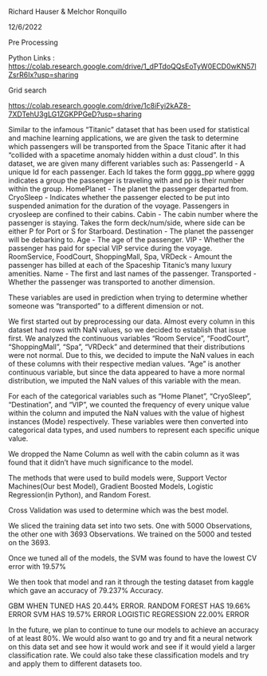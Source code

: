 Richard Hauser & Melchor Ronquillo

12/6/2022

Pre Processing

Python Links : https://colab.research.google.com/drive/1_dPTdoQQsEoTyW0ECD0wKN57lZsrR6Ix?usp=sharing

Grid search

https://colab.research.google.com/drive/1c8iFyi2kAZ8-7XDTehU3gLG1ZGKPPGeD?usp=sharing

Similar to the infamous “Titanic” dataset that has been used for statistical and machine learning applications, we are given the task to determine which passengers will be transported from the Space Titanic after it had “collided with a spacetime anomaly hidden within a dust cloud”. In this dataset, we are given many different variables such as: PassengerId - A unique Id for each passenger. Each Id takes the form gggg_pp where gggg indicates a group the passenger is traveling with and pp is their number within the group. HomePlanet - The planet the passenger departed from. CryoSleep - Indicates whether the passenger elected to be put into suspended animation for the duration of the voyage. Passengers in cryosleep are confined to their cabins. Cabin - The cabin number where the passenger is staying. Takes the form deck/num/side, where side can be either P for Port or S for Starboard. Destination - The planet the passenger will be debarking to. Age - The age of the passenger. VIP - Whether the passenger has paid for special VIP service during the voyage. RoomService, FoodCourt, ShoppingMall, Spa, VRDeck - Amount the passenger has billed at each of the Spaceship Titanic’s many luxury amenities. Name - The first and last names of the passenger. Transported - Whether the passenger was transported to another dimension.

These variables are used in prediction when trying to determine whether someone was “transported” to a different dimension or not.

We first started out by preprocessing our data. Almost every column in this dataset had rows with NaN values, so we decided to establish that issue first. We analyzed the continuous variables “Room Service”, “FoodCourt”, “ShoppingMall”, “Spa”, “VRDeck” and determined that their distributions were not normal. Due to this, we decided to impute the NaN values in each of these columns with their respective median values. “Age” is another continuous variable, but since the data appeared to have a more normal distribution, we imputed the NaN values of this variable with the mean.

For each of the categorical variables such as “Home Planet”, “CryoSleep”, “Destination”, and “VIP”, we counted the frequency of every unique value within the column and imputed the NaN values with the value of highest instances (Mode) respectively. These variables were then converted into categorical data types, and used numbers to represent each specific unique value.

We dropped the Name Column as well with the cabin column as it was found that it didn’t have much significance to the model.

The methods that were used to build models were, Support Vector Machines(Our best Model), Gradient Boosted Models, Logistic Regression(in Python), and Random Forest.

Cross Validation was used to determine which was the best model.

We sliced the training data set into two sets. One with 5000 Observations, the other one with 3693 Observations. We trained on the 5000 and tested on the 3693.

Once we tuned all of the models, the SVM was found to have the lowest CV error with 19.57%

We then took that model and ran it through the testing dataset from kaggle which gave an accuracy of 79.237% Accuracy.

GBM WHEN TUNED HAS 20.44% ERROR. RANDOM FOREST HAS 19.66% ERROR SVM HAS 19.57% ERROR LOGISTIC REGRESSION 22.00% ERROR

In the future, we plan to continue to tune our models to achieve an accuracy of at least 80%. We would also want to go and try and fit a neural network on this data set and see how it would work and see if it would yield a larger classification rate. We could also take these classification models and try and apply them to different datasets too.

